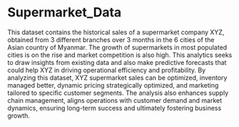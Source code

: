 # Supermarket_Data
This dataset contains the historical sales of a supermarket company XYZ, obtained from 3 different branches over 3 months in the 6 cities of the Asian country of Myanmar.  The growth of supermarkets in most populated cities is on the rise and market competition is also high. This analytics seeks to draw insights from existing data and also make predictive forecasts that could help XYZ in driving operational efficiency and profitability. 
By analyzing this dataset, XYZ supermarket sales can be optimized, inventory managed better, dynamic pricing strategically optimized, and marketing tailored to specific customer segments. The analysis also enhances supply chain management, aligns operations with customer demand and market dynamics, ensuring long-term success and ultimately fostering business growth.
